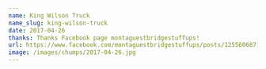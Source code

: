 ```yaml
---
name: King Wilson Truck
name_slug: king-wilson-truck
date: 2017-04-26
thanks: Thanks Facebook page montaguestbridgestuffups!
url: https://www.facebook.com/montaguestbridgestuffups/posts/1255606871223885
image: /images/chumps/2017-04-26.jpg
---
```


